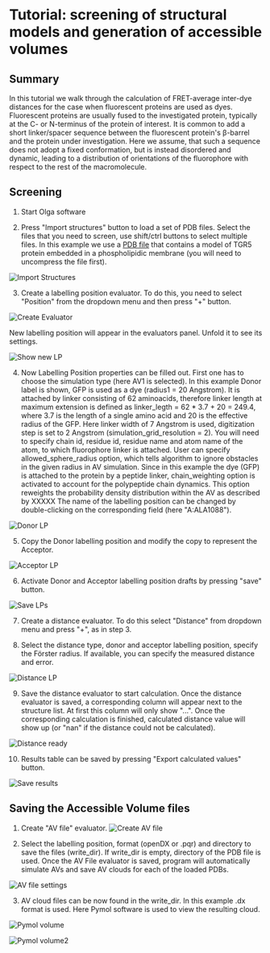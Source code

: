 # Tutorial: screening of structural models and generation of accessible volumes
## Summary
In this tutorial we walk through the calculation of FRET-average inter-dye distances for the case when fluorescent proteins are used as dyes. Fluorescent proteins are usually fused to the investigated protein, typically at the C- or N-terminus of the protein of interest. It is common to add a short linker/spacer sequence between the fluorescent protein's β-barrel and the protein under investigation. Here we assume, that such a sequence does not adopt a fixed conformation, but is instead disordered and dynamic, leading to a distribution of orientations of the fluorophore with respect to the rest of the macromolecule.

## Screening
1. Start Olga software

2. Press "Import structures" button to load a set of PDB files. Select the files that you need to screen, use shift/ctrl buttons to select multiple files. In this example we use a [PDB file](../data/TGR5/TGR5-GProt_dimer1-8_mem.pdb.gz) that contains a model of TGR5 protein embedded in a phospholipidic membrane (you will need to uncompress the file first).

![Import Structures](import%20structures.png)

3. Create a labelling position evaluator. To do this, you need to select "Position" from the dropdown menu and then press "+" button.

![Create Evaluator](create%20evaluator.png)

New labelling position will appear in the evaluators panel. Unfold it to see its settings.

![Show new LP](new%20LP%20settings.png)

4. Now Labelling Position properties can be filled out. First one has to choose the simulation type (here AV1 is selected). In this example Donor label is shown, GFP is used as a dye (radius1 = 20 Angstrom). It is attached by linker consisting of 62 aminoacids, therefore linker length at maximum extension is defined as linker_legth = 62 * 3.7 + 20 = 249.4, where 3.7 is the length of a single amino acid and 20 is the effective radius of the GFP. Here linker width of 7 Angstrom is used, digitization step is set to 2 Angstrom (simulation_grid_resolution = 2). You will need to specify chain id, residue id, residue name and atom name of the atom, to which fluorophore linker is attached. User can specify allowed_sphere_radius option, which tells algorithm to ignore obstacles in the given radius in AV simulation. Since in this example the dye (GFP) is attached to the protein by a peptide linker, chain_weighting option is activated to account for the polypeptide chain dynamics. This option reweights the probability density distribution within the AV as described by XXXXX The name of the labelling position can be changed by double-clicking on the corresponding field (here "A:ALA1088").

![Donor LP](donor%20LP.png)

5. Copy the Donor labelling position and modify the copy to represent the Acceptor.

![Acceptor LP](acceptor%20LP.png)

6. Activate Donor and Acceptor labelling position drafts by pressing "save" button.

![Save LPs](save%20LPs.png)

7. Create a distance evaluator. To do this select "Distance" from dropdown menu and press "+", as in step 3.

8. Select the distance type, donor and acceptor labelling position, specify the Förster radius. If available, you can specify the measured distance and error.

![Distance LP](distance%20LP.png)

9. Save the distance evaluator to start calculation. Once the distance evaluator is saved, a corresponding column will appear next to the structure list. At first this column will only show "...". Once the corresponding calculation is finished, calculated distance value will show up (or "nan" if the distance could not be calculated).

![Distance ready](distance%20ready.png)

10. Results table can be saved by pressing "Export calculated values" button.

![Save results](save%20results.png)

## Saving the Accessible Volume files
1. Create "AV file" evaluator. ![Create AV file](create%20AV%20file.png)

2. Select the labelling position, format (openDX or .pqr) and directory to save the files (write_dir). If write_dir is empty, directory of the PDB file is used. Once the AV File evaluator is saved, program will automatically simulate AVs and save AV clouds for each of the loaded PDBs.

![AV file settings](AV%20file%20settings.png)

3. AV cloud files can be now found in the write_dir. In this example .dx format is used. Here Pymol software is used to view the resulting cloud.

![Pymol volume](pymol%20volume.png)

![Pymol volume2](pymol%20volume2.png)
